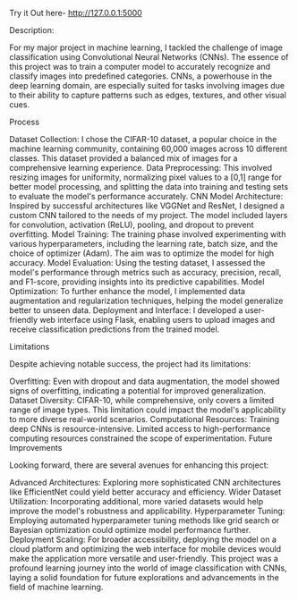 Try it Out here- http://127.0.0.1:5000

Description:

For my major project in machine learning, I tackled the challenge of image classification using Convolutional Neural Networks (CNNs). The essence of this project was to train a computer model to accurately recognize and classify images into predefined categories. CNNs, a powerhouse in the deep learning domain, are especially suited for tasks involving images due to their ability to capture patterns such as edges, textures, and other visual cues.

Process

Dataset Collection: I chose the CIFAR-10 dataset, a popular choice in the machine learning community, containing 60,000 images across 10 different classes. This dataset provided a balanced mix of images for a comprehensive learning experience.
Data Preprocessing: This involved resizing images for uniformity, normalizing pixel values to a [0,1] range for better model processing, and splitting the data into training and testing sets to evaluate the model's performance accurately.
CNN Model Architecture: Inspired by successful architectures like VGGNet and ResNet, I designed a custom CNN tailored to the needs of my project. The model included layers for convolution, activation (ReLU), pooling, and dropout to prevent overfitting.
Model Training: The training phase involved experimenting with various hyperparameters, including the learning rate, batch size, and the choice of optimizer (Adam). The aim was to optimize the model for high accuracy.
Model Evaluation: Using the testing dataset, I assessed the model's performance through metrics such as accuracy, precision, recall, and F1-score, providing insights into its predictive capabilities.
Model Optimization: To further enhance the model, I implemented data augmentation and regularization techniques, helping the model generalize better to unseen data.
Deployment and Interface: I developed a user-friendly web interface using Flask, enabling users to upload images and receive classification predictions from the trained model.

Limitations

Despite achieving notable success, the project had its limitations:

Overfitting: Even with dropout and data augmentation, the model showed signs of overfitting, indicating a potential for improved generalization.
Dataset Diversity: CIFAR-10, while comprehensive, only covers a limited range of image types. This limitation could impact the model's applicability to more diverse real-world scenarios.
Computational Resources: Training deep CNNs is resource-intensive. Limited access to high-performance computing resources constrained the scope of experimentation.
Future Improvements

Looking forward, there are several avenues for enhancing this project:

Advanced Architectures: Exploring more sophisticated CNN architectures like EfficientNet could yield better accuracy and efficiency.
Wider Dataset Utilization: Incorporating additional, more varied datasets would help improve the model's robustness and applicability.
Hyperparameter Tuning: Employing automated hyperparameter tuning methods like grid search or Bayesian optimization could optimize model performance further.
Deployment Scaling: For broader accessibility, deploying the model on a cloud platform and optimizing the web interface for mobile devices would make the application more versatile and user-friendly.
This project was a profound learning journey into the world of image classification with CNNs, laying a solid foundation for future explorations and advancements in the field of machine learning.
